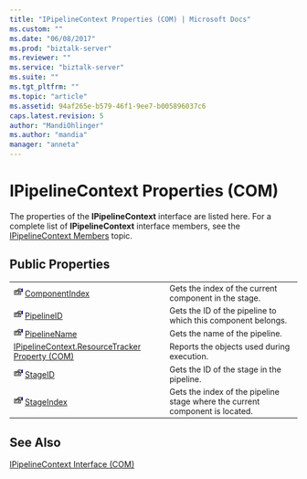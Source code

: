 ```yaml
---
title: "IPipelineContext Properties (COM) | Microsoft Docs"
ms.custom: ""
ms.date: "06/08/2017"
ms.prod: "biztalk-server"
ms.reviewer: ""
ms.service: "biztalk-server"
ms.suite: ""
ms.tgt_pltfrm: ""
ms.topic: "article"
ms.assetid: 94af265e-b579-46f1-9ee7-b005896037c6
caps.latest.revision: 5
author: "MandiOhlinger"
ms.author: "mandia"
manager: "anneta"
---
```

# IPipelineContext Properties (COM)
The properties of the **IPipelineContext** interface are listed here. For a complete list of **IPipelineContext** interface members, see the [IPipelineContext Members](../core/ipipelinecontext-members-com.md) topic.  
  
## Public Properties  
  
|||  
|-|-|  
|![](../core/media/pubproperty.gif "pubproperty") [ComponentIndex](../core/ipipelinecontext-componentindex-property-com.md)|Gets the index of the current component in the stage.|  
|![](../core/media/pubproperty.gif "pubproperty") [PipelineID](../core/ipipelinecontext-pipelineid-property-com.md)|Gets the ID of the pipeline to which this component belongs.|  
|![](../core/media/pubproperty.gif "pubproperty") [PipelineName](../core/ipipelinecontext-pipelinename-property-com.md)|Gets the name of the pipeline.|  
|[IPipelineContext.ResourceTracker Property (COM)](../core/ipipelinecontext-resourcetracker-property-com.md)|Reports the objects used during execution.|  
|![](../core/media/pubproperty.gif "pubproperty") [StageID](../core/ipipelinecontext-stageid-property-com.md)|Gets the ID of the stage in the pipeline.|  
|![](../core/media/pubproperty.gif "pubproperty") [StageIndex](../core/ipipelinecontext-stageindex-property-com.md)|Gets the index of the pipeline stage where the current component is located.|  
  
## See Also  
 [IPipelineContext Interface (COM)](../core/ipipelinecontext-interface-com.md)